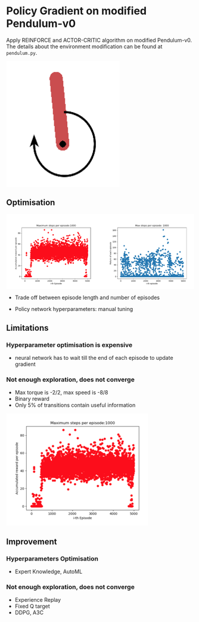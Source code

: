 # Policy Gradient on modified Pendulum-v0

Apply REINFORCE and ACTOR-CRITIC algorithm on modified Pendulum-v0. The details about the environment modification can be found at `pendulum.py`.

<img align="center" src="imgs/02.png" alt="">


## Optimisation

<img align="middle" src="imgs/01.png" alt="">

* Trade off between episode length and number of episodes

* Policy network hyperparameters: manual tuning


## Limitations

### Hyperparameter optimisation is expensive
* neural network has to wait till the end of each episode to update gradient

### Not enough exploration, does not converge
* Max torque is -2/2, max speed is -8/8
* Binary reward
* Only 5% of transitions contain useful information

<img align="middle" src="imgs/03.png" alt="">


## Improvement

### Hyperparameters Optimisation
* Expert Knowledge, AutoML

### Not enough exploration, does not converge
* Experience Replay
* Fixed Q target
* DDPG, A3C




